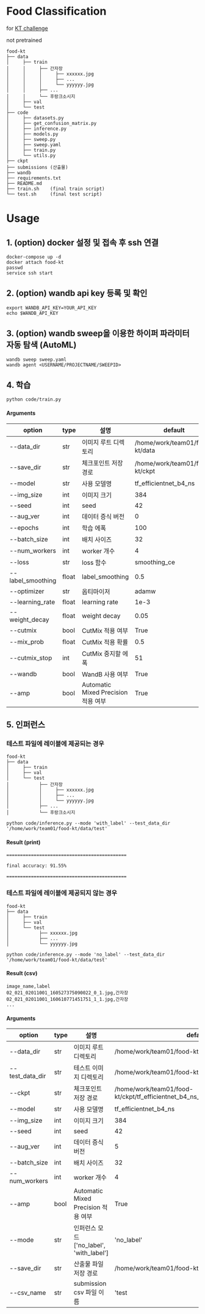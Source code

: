 # Food Classification

for [KT challenge](https://genielabs.ai/support/notice/noticeDtl?boardSeq=1186)

not pretrained

```shell
food-kt
├── data
│     ├── train
│     │     ├── 간자장
│     │     │     ├── xxxxxx.jpg
│     │     │     ├── ...
│     │     │     └── yyyyyy.jpg
│     │     ├── ...
│     │     └── 후랑크소시지
│     ├── val
│     └── test
├── code
│     ├── datasets.py
│     ├── get_confusion_matrix.py
│     ├── inference.py
│     ├── models.py
│     ├── sweep.py
│     ├── sweep.yaml
│     ├── train.py
│     └── utils.py
├── ckpt
├── submissions (산출물)
├── wandb
├── requirements.txt
├── README.md
├── train.sh    (final train script)
└── test.sh     (final test script)
```

# Usage

## 1. (option) docker 설정 및 접속 후 ssh 연결

```shell
docker-compose up -d
docker attach food-kt
passwd
service ssh start
```

## 2. (option) wandb api key 등록 및 확인

```shell
export WANDB_API_KEY=YOUR_API_KEY
echo $WANDB_API_KEY
```

## 3. (option) wandb sweep을 이용한 하이퍼 파라미터 자동 탐색 (AutoML)

```shell
wandb sweep sweep.yaml
wandb agent <USERNAME/PROJECTNAME/SWEEPID>
```

## 4. 학습

```shell
python code/train.py
```

#### Arguments

| option            | type   | 설명                                | default               |
|-------------------|--------|-----------------------------------|-----------------------|
| --data_dir        | str    | 이미지 루트 디렉토리                       | /home/work/team01/food-kt/data               |
| --save_dir        | str    | 체크포인트 저장 경로                       | /home/work/team01/food-kt/ckpt               |
| --model           | str    | 사용 모델명                            | tf_efficientnet_b4_ns |
| --img_size        | int    | 이미지 크기                            | 384                   |
| --seed            | int    | seed                              | 42                    |
| --aug_ver         | int    | 데이터 증식 버전                         | 0                     |
| --epochs          | int    | 학습 에폭                             | 100                   |
| --batch_size      | int    | 배치 사이즈                            | 32                    |
| --num_workers     | int    | worker 개수                         | 4                     |
| --loss            | str    | loss 함수                           | smoothing_ce          |
| --label_smoothing | float  | label_smoothing                   | 0.5                   |
| --optimizer       | str    | 옵티마이저                             | adamw                 |
| --learning_rate   | float  | learning rate                     | 1e-3                  |
| --weight_decay    | float  | weight decay                      | 0.05                  |
| --cutmix          | bool   | CutMix 적용 여부                      | True                  |
| --mix_prob        | float  | CutMix 적용 확률                      | 0.5                   |
| --cutmix_stop     | int    | CutMix 중지할 에폭                     | 51                    |
| --wandb           | bool   | WandB 사용 여부                       | True                  |
| --amp             | bool   | Automatic Mixed Precision 적용 여부   | True                  |

## 5. 인퍼런스

### 테스트 파일에 레이블에 제공되는 경우

```shell
food-kt
├── data
│     ├── train
│     ├── val
│     └── test
│           ├── 간자장
│           │     ├── xxxxxx.jpg
│           │     ├── ...
│           │     └── yyyyyy.jpg
│           ├── ...
│           └── 후랑크소시지
```

```shell
python code/inference.py --mode 'with_label' --test_data_dir '/home/work/team01/food-kt/data/test'
```
#### Result (print)
```shell
============================================

final accuracy: 91.55%

============================================
```

### 테스트 파일에 레이블에 제공되지 않는 경우

```shell
food-kt
├── data
│     ├── train
│     ├── val
│     └── test
│           ├── xxxxxx.jpg
│           ├── ...
│           └── yyyyyy.jpg
```

```shell
python code/inference.py --mode 'no_label' --test_data_dir '/home/work/team01/food-kt/data/test'
```
#### Result (csv)
```shell
image_name,label
02_021_02011001_160527375090022_0_1.jpg,간자장
02_021_02011001_160610771451751_1_1.jpg,간자장
...
```

#### Arguments

| option          | type  | 설명                                 | default               |
|-----------------|-------|------------------------------------|-----------------------|
| --data_dir      | str   | 이미지 루트 디렉토리                       | /home/work/team01/food-kt/data               |
| --test_data_dir | str   | 테스트 이미지 디렉토리                    | /home/work/team01/food-kt/data/test          |
| --ckpt          | str   | 체크포인트 저장 경로                        | /home/work/team01/food-kt/ckpt/tf_efficientnet_b4_ns_0927_062809/ckpt_best.pt               |
| --model         | str   | 사용 모델명                             | tf_efficientnet_b4_ns |
| --img_size      | int   | 이미지 크기                             | 384                   |
| --seed          | int   | seed                               | 42                    |
| --aug_ver       | int   | 데이터 증식 버전                          | 5                     |
| --batch_size    | int   | 배치 사이즈                             | 32                    |
| --num_workers   | int   | worker 개수                          | 4                     |
| --amp           | bool  | Automatic Mixed Precision 적용 여부    | True                  |
| --mode          | str   | 인퍼런스 모드 ['no_label', 'with_label'] | 'no_label'            |
| --save_dir      | str   | 산출물 파일 저장 경로                | /home/work/team01/food-kt/submissions        |
| --csv_name      | str   | submission csv 파일 이름               | 'test                 |